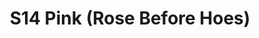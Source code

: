---
title: S14 Pink (Rose Before Hoes)
permalink: "/teams/s14-pink"
members:
- Brett Chambers - Captain
- Matt Cline - QB
- Andrew Carr
- Caitlin Luczas
- Clay Arnold
- Greg Carter
- Greg Kenderdine
- Jason Clevenger
- Jay Stetz
- '"JJ" Johnson'
- Mike Buck
- Ryan Boyle
- Scott Rodney
teamid: 5102
name: S14 Pink
color: Rose Before Hoes
division: ''
---
